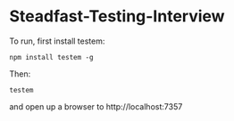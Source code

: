# Steadfast-Testing-Interview

To run, first install testem:
```
npm install testem -g
```

Then:
```
testem
```
and open up a browser to http://localhost:7357
